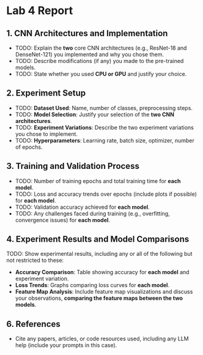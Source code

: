 # Lab 4 Report

## 1. CNN Architectures and Implementation

- TODO: Explain the **two** core CNN architectures (e.g., ResNet-18 and DenseNet-121) you implemented and why you chose them.
- TODO: Describe modifications (if any) you made to the pre-trained models.
- TODO: State whether you used **CPU or GPU** and justify your choice.

## 2. Experiment Setup
- TODO: **Dataset Used**: Name, number of classes, preprocessing steps.
- TODO: **Model Selection**: Justify your selection of the **two CNN architectures**.
- TODO: **Experiment Variations**: Describe the two experiment variations you chose to implement.
- TODO: **Hyperparameters**: Learning rate, batch size, optimizer, number of epochs.

## 3. Training and Validation Process
- TODO: Number of training epochs and total training time for **each model**.
- TODO: Loss and accuracy trends over epochs (include plots if possible) for **each model**.
- TODO: Validation accuracy achieved for **each model**.
- TODO: Any challenges faced during training (e.g., overfitting, convergence issues) for **each model**.

## 4. Experiment Results and Model Comparisons
TODO: Show experimental results, including any or all of the following but not restricted to these:
- **Accuracy Comparison**: Table showing accuracy for **each model** and experiment variation.
- **Loss Trends**: Graphs comparing loss curves for **each model**.
- **Feature Map Analysis**: Include feature map visualizations and discuss your observations, **comparing the feature maps between the two models**.

## 6. References
- Cite any papers, articles, or code resources used, including any LLM help (include your prompts in this case).

